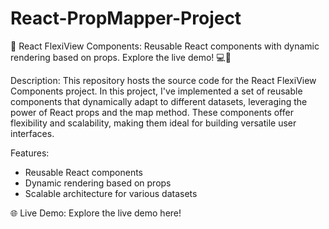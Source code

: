 # React-PropMapper-Project
🚀 React FlexiView Components: Reusable React components with dynamic rendering based on props. Explore the live demo! 💻🎨

Description:
This repository hosts the source code for the React FlexiView Components project. In this project, I've implemented a set of reusable components that dynamically adapt to different datasets, leveraging the power of React props and the map method. These components offer flexibility and scalability, making them ideal for building versatile user interfaces.

Features:

- Reusable React components
- Dynamic rendering based on props
- Scalable architecture for various datasets

🌐 Live Demo: Explore the live demo here!
